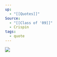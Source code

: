 ```yaml
---
up:
  - "[[Quotes]]"
Source:
  - "[[Class of '09]]"
  - Crispin
tags:
  - quote
---
```


![](https://i.imgur.com/18YGYjw.jpeg)
